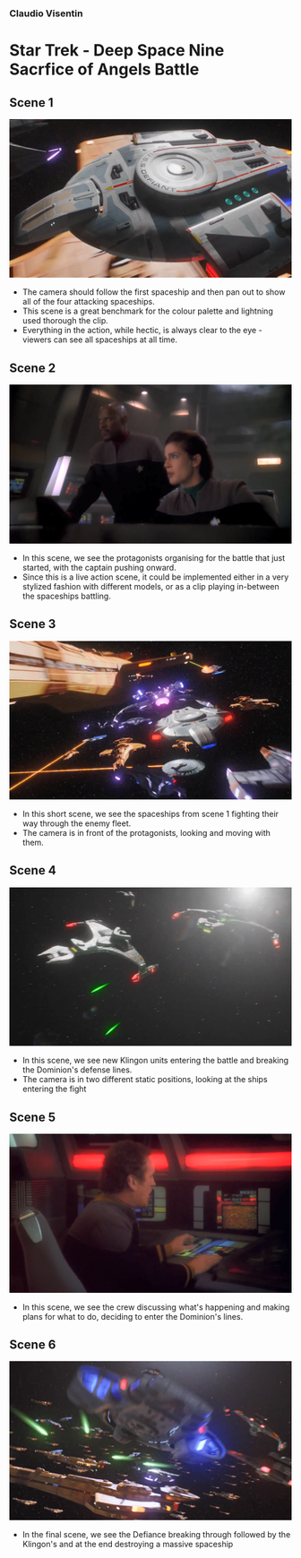 ### Claudio Visentin
# Star Trek - Deep Space Nine </br> Sacrfice of Angels Battle
## Scene 1
![Scene 1](https://github.com/Claudio-Visentin/GE2_SpaceBattle_ClaudioVisentin/blob/master/Screenshots/Scene%201.png)
- The camera should follow the first spaceship and then pan out to show all of the four attacking spaceships.
- This scene is a great benchmark for the colour palette and lightning used thorough the clip.
- Everything in the action, while hectic, is always clear to the eye - viewers can see all spaceships at all time.

## Scene 2
![Scene 2](https://github.com/Claudio-Visentin/GE2_SpaceBattle_ClaudioVisentin/blob/master/Screenshots/Scene%202.png)
- In this scene, we see the protagonists organising for the battle that just started, with the captain pushing onward.
- Since this is a live action scene, it could be implemented either in a very stylized fashion with different models, or as a clip playing in-between the spaceships battling.

## Scene 3
![Scene 3](https://github.com/Claudio-Visentin/GE2_SpaceBattle_ClaudioVisentin/blob/master/Screenshots/Scene%203.png)
- In this short scene, we see the spaceships from scene 1 fighting their way through the enemy fleet.
- The camera is in front of the protagonists, looking and moving with them.

## Scene 4
![Scene 4](https://github.com/Claudio-Visentin/GE2_SpaceBattle_ClaudioVisentin/blob/master/Screenshots/Scene%204.png)
- In this scene, we see new Klingon units entering the battle and breaking the Dominion's defense lines.
- The camera is in two different static positions, looking at the ships entering the fight

## Scene 5
![Scene 5](https://github.com/Claudio-Visentin/GE2_SpaceBattle_ClaudioVisentin/blob/master/Screenshots/Scene%205.png)
- In this scene, we see the crew discussing what's happening and making plans for what to do, deciding to enter the Dominion's lines.

## Scene 6
![Scene 6](https://github.com/Claudio-Visentin/GE2_SpaceBattle_ClaudioVisentin/blob/master/Screenshots/Scene%206.png)
- In the final scene, we see the Defiance breaking through followed by the Klingon's and at the end destroying a massive spaceship
